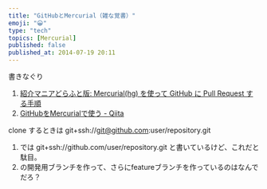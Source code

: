 ```yaml
---
title: "GitHubとMercurial（雑な覚書）"
emoji: "😀"
type: "tech"
topics: [Mercurial]
published: false
published_at: 2014-07-19 20:11
---
```

書きなぐり

1. [紹介マニアどらふと版: Mercurial(hg) を使って GitHub に Pull Request する手順](http://www.sakito.com/2012/10/mercurialhg-github-pull-request.html)
1. [GitHubをMercurialで使う - Qiita](http://qiita.com/g_maeda/items/8be8a36edb58d77f78dd)

clone するときは git+ssh://git@github.com:user/repository.git
1. では git+ssh://github.com/user/repository.git と書いているけど、これだと駄目。
1. の開発用ブランチを作って、さらにfeatureブランチを作っているのはなんでだろ？

